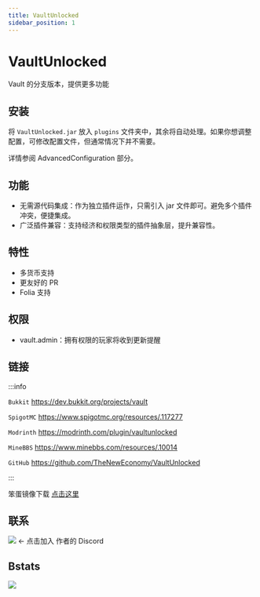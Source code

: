 ```yaml
---
title: VaultUnlocked
sidebar_position: 1
---
```


# VaultUnlocked

Vault 的分支版本，提供更多功能

## 安装

将 `VaultUnlocked.jar` 放入 `plugins` 文件夹中，其余将自动处理。如果你想调整配置，可修改配置文件，但通常情况下并不需要。

详情参阅 AdvancedConfiguration 部分。

## 功能

- 无需源代码集成：作为独立插件运作，只需引入 jar 文件即可。避免多个插件冲突，便捷集成。
- 广泛插件兼容：支持经济和权限类型的插件抽象层，提升兼容性。

## 特性

- 多货币支持
- 更友好的 PR
- Folia 支持

## 权限

- vault.admin：拥有权限的玩家将收到更新提醒

## 链接

:::info

`Bukkit` https://dev.bukkit.org/projects/vault

`SpigotMC` https://www.spigotmc.org/resources/.117277

`Modrinth` https://modrinth.com/plugin/vaultunlocked

`MineBBS` https://www.minebbs.com/resources/.10014

`GitHub` https://github.com/TheNewEconomy/VaultUnlocked

:::

笨蛋镜像下载 [点击这里](https://dl.8aka.org/plugins/VaultUnlocked-2.3.0.jar)

## 联系

[![](https://img.shields.io/badge/Discord-creatorfromhell-blue?logo=Discord)](https://discord.gg/WNdwzpy) \<- 点击加入 作者的 Discord

## Bstats

[![](https://bstats.org/signatures/bukkit/VaultUnlocked.svg)](https://bstats.org/plugin/bukkit/VaultUnlocked/22252)

